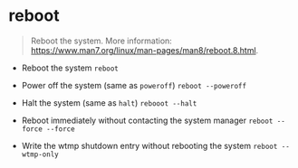 # reboot
> Reboot the system.
> More information: <https://www.man7.org/linux/man-pages/man8/reboot.8.html>.

- Reboot the system
`reboot`

- Power off the system (same as `poweroff`)
`reboot --poweroff`

- Halt the system (same as `halt`)
`rebooot --halt`

- Reboot immediately without contacting the system manager
`reboot --force --force`

- Write the wtmp shutdown entry without rebooting the system
`reboot --wtmp-only`
